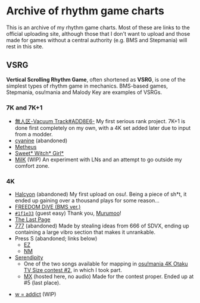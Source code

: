 # Archive of rhythm game charts

This is an archive of my rhythm game charts. Most of these are links to
the official uploading site, although those that I don't want to upload
and those made for games without a central authority (e.g. BMS and
Stepmania) will rest in this site.

## VSRG

**Vertical Scrolling Rhythm Game**, often shortened as **VSRG**, is
one of the simplest types of rhythm game in mechanics. BMS-based
games, Stepmania, osu!mania and Malody Key are examples of VSRGs.

### 7K and 7K+1

- [無人区-Vacuum Track#ADD8E6-](https://osu.ppy.sh/beatmapsets/1151089)
  My first serious rank project. 7K+1 is done first completely on my own,
  with a 4K set added later due to input from a modder.
- [cyanine](https://osu.ppy.sh/beatmapsets/1173053) (abandoned)
- [Metheus](https://osu.ppy.sh/beatmapsets/1242469)
- [Sweet* Witch* Girl*](https://osu.ppy.sh/beatmapsets/1401516)
- [MilK](https://osu.ppy.sh/beatmapsets/1443095) (WIP)
An experiment with LNs and an attempt to go outside my comfort zone.

### 4K

- [Halcyon](https://osu.ppy.sh/beatmapsets/1102270) (abandoned)
  My first upload on osu!. Being a piece of sh*t, it ended up gaining
  over a thousand plays for some reason&hellip;
- [FREEDOM DiVE (BMS ver.)](https://osu.ppy.sh/beatmapsets/1209825)
- [`#1f1e33`](https://osu.ppy.sh/beatmapsets/1184620#mania/2485264)
  (guest easy) Thank you, [Murumoo](https://osu.ppy.sh/users/8001433)!
- [The Last Page](https://osu.ppy.sh/beatmapsets/1272833)
- [777](https://osu.ppy.sh/beatmapsets/1312841) (abandoned)
  Made by stealing ideas from 666 of SDVX, ending up containing a large
  vibro section that makes it unrankable.
- Press S (abandoned; links below)
  - [EZ](http://m.mugzone.net/chart/89454)
  - [NM](http://m.mugzone.net/chart/90115)
- [Serendipity][ots2]
  - One of the two songs available for mapping in [osu!mania 4K Otaku
    TV Size contest #2][ots2], in which I took part.
  - [MX](osu/serendipity_osu_aninande.osu) (hosted here, no audio)
    Made for the contest proper. Ended up at #5 (last place).
<!-- Easy (not yet ready)
    By luck, one of the contestants chose not to map, so I got a slot.
    :amusement: :shrug:
    Thank you, [Yukari_Sama](https://osu.ppy.sh/users/6316524)! -->
- [w = addict](https://osu.ppy.sh/beatmapsets/1438844) (WIP)

[ots2]: https://osu.ppy.sh/community/forums/topics/1308172
